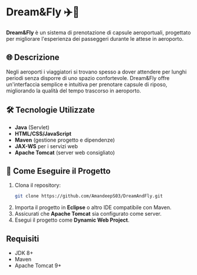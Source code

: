 # Dream&Fly ✈️🛌

**Dream&Fly** è un sistema di prenotazione di capsule aeroportuali, progettato per migliorare l'esperienza dei passeggeri durante le attese in aeroporto.

## 🌐 Descrizione

Negli aeroporti i viaggiatori si trovano spesso a dover attendere per lunghi periodi senza disporre di uno spazio confortevole. Dream&Fly offre un'interfaccia semplice e intuitiva per prenotare capsule di riposo, migliorando la qualità del tempo trascorso in aeroporto.

## 🛠️ Tecnologie Utilizzate

- **Java** (Servlet)
- **HTML/CSS/JavaScript**
- **Maven** (gestione progetto e dipendenze)
- **JAX-WS** per i servizi web
- **Apache Tomcat** (server web consigliato)


## 🚀 Come Eseguire il Progetto

1. Clona il repository:
   ```bash
   git clone https://github.com/AmandeepS03/DreamAndFly.git

2. Importa il progetto in **Eclipse** o altro IDE compatibile con Maven.
3. Assicurati che **Apache Tomcat** sia configurato come server.
4. Esegui il progetto come **Dynamic Web Project**.


## Requisiti

- JDK 8+
- Maven
- Apache Tomcat 9+




